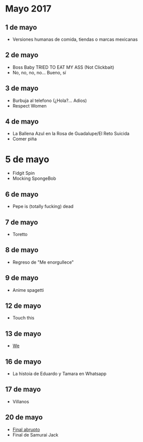 Mayo 2017
===========

## 1 de mayo
 - Versiones humanas de comida, tiendas o marcas mexicanas 
 
## 2 de mayo
 - Boss Baby TRIED TO EAT MY ASS (Not Clickbait)
 - No, no, no, no... Bueno, sí

## 3 de mayo
 - Burbuja al telefono (¿Hola?... Adios)
 - Respect Women

## 4 de mayo
 - La Ballena Azul en la Rosa de Guadalupe/El Reto Suicida
 - Comer piña

# 5 de mayo
 - Fidgit Spin
 - Mocking SpongeBob

## 6 de mayo
 - Pepe is (totally fucking) dead

## 7 de mayo
- Toretto

## 8 de mayo
 - Regreso de "Me enorgullece"
 
## 9 de mayo
 - Anime spagetti
 
## 12 de mayo
 - Touch this
 
## 13 de mayo
 - [We](https://img.buzzfeed.com/buzzfeed-static/static/2017-05/13/13/asset/buzzfeed-prod-fastlane-02/sub-buzz-8200-1494697854-3.png?downsize=715:*&output-format=auto&output-quality=auto)
 
## 16 de mayo
 - La histoia de Eduardo y Tamara en Whatsapp
 
## 17 de mayo
 - Villanos
 
## 20 de mayo
 - [Final abrupto](https://scontent.fpbc1-1.fna.fbcdn.net/v/t1.0-9/18619898_1927144540865402_7299260766241708371_n.jpg?oh=506760b31b7f90eea75f587f493219b0&oe=59BAF46C)
 - Final de Samurai Jack
